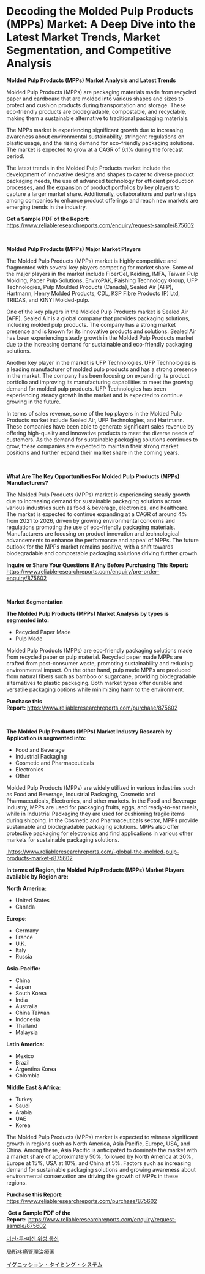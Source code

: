 <p><h1>Decoding the Molded Pulp Products (MPPs) Market: A Deep Dive into the Latest Market Trends, Market Segmentation, and Competitive Analysis</h1></p><p><strong>Molded Pulp Products (MPPs) Market Analysis and Latest Trends</strong></p>
<p><p>Molded Pulp Products (MPPs) are packaging materials made from recycled paper and cardboard that are molded into various shapes and sizes to protect and cushion products during transportation and storage. These eco-friendly products are biodegradable, compostable, and recyclable, making them a sustainable alternative to traditional packaging materials.</p><p>The MPPs market is experiencing significant growth due to increasing awareness about environmental sustainability, stringent regulations on plastic usage, and the rising demand for eco-friendly packaging solutions. The market is expected to grow at a CAGR of 6.1% during the forecast period.</p><p>The latest trends in the Molded Pulp Products market include the development of innovative designs and shapes to cater to diverse product packaging needs, the use of advanced technology for efficient production processes, and the expansion of product portfolios by key players to capture a larger market share. Additionally, collaborations and partnerships among companies to enhance product offerings and reach new markets are emerging trends in the industry.</p></p>
<p><strong>Get a Sample PDF of the Report:&nbsp;</strong> <a href="https://www.reliableresearchreports.com/enquiry/request-sample/875602">https://www.reliableresearchreports.com/enquiry/request-sample/875602</a></p>
<p>&nbsp;</p>
<p><strong>Molded Pulp Products (MPPs) Major Market Players</strong></p>
<p><p>The Molded Pulp Products (MPPs) market is highly competitive and fragmented with several key players competing for market share. Some of the major players in the market include FiberCel, Keiding, IMFA, Taiwan Pulp Molding, Paper Pulp Solutions, EnviroPAK, Paishing Technology Group, UFP Technologies, Pulp Moulded Products (Canada), Sealed Air (AFP), Hartmann, Henry Molded Products, CDL, KSP Fibre Products (P) Ltd, TRIDAS, and KINYI Molded-pulp.</p><p>One of the key players in the Molded Pulp Products market is Sealed Air (AFP). Sealed Air is a global company that provides packaging solutions, including molded pulp products. The company has a strong market presence and is known for its innovative products and solutions. Sealed Air has been experiencing steady growth in the Molded Pulp Products market due to the increasing demand for sustainable and eco-friendly packaging solutions.</p><p>Another key player in the market is UFP Technologies. UFP Technologies is a leading manufacturer of molded pulp products and has a strong presence in the market. The company has been focusing on expanding its product portfolio and improving its manufacturing capabilities to meet the growing demand for molded pulp products. UFP Technologies has been experiencing steady growth in the market and is expected to continue growing in the future.</p><p>In terms of sales revenue, some of the top players in the Molded Pulp Products market include Sealed Air, UFP Technologies, and Hartmann. These companies have been able to generate significant sales revenue by offering high-quality and innovative products to meet the diverse needs of customers. As the demand for sustainable packaging solutions continues to grow, these companies are expected to maintain their strong market positions and further expand their market share in the coming years.</p></p>
<p>&nbsp;</p>
<p><strong>What Are The Key Opportunities For Molded Pulp Products (MPPs) Manufacturers?</strong></p>
<p><p>The Molded Pulp Products (MPPs) market is experiencing steady growth due to increasing demand for sustainable packaging solutions across various industries such as food & beverage, electronics, and healthcare. The market is expected to continue expanding at a CAGR of around 4% from 2021 to 2026, driven by growing environmental concerns and regulations promoting the use of eco-friendly packaging materials. Manufacturers are focusing on product innovation and technological advancements to enhance the performance and appeal of MPPs. The future outlook for the MPPs market remains positive, with a shift towards biodegradable and compostable packaging solutions driving further growth.</p></p>
<p><strong>Inquire or Share Your Questions If Any Before Purchasing This Report:</strong> <a href="https://www.reliableresearchreports.com/enquiry/pre-order-enquiry/875602">https://www.reliableresearchreports.com/enquiry/pre-order-enquiry/875602</a></p>
<p>&nbsp;</p>
<p><strong>Market Segmentation</strong></p>
<p><strong>The Molded Pulp Products (MPPs) Market Analysis by types is segmented into:</strong></p>
<p><ul><li>Recycled Paper Made</li><li>Pulp Made</li></ul></p>
<p><p>Molded Pulp Products (MPPs) are eco-friendly packaging solutions made from recycled paper or pulp material. Recycled paper made MPPs are crafted from post-consumer waste, promoting sustainability and reducing environmental impact. On the other hand, pulp made MPPs are produced from natural fibers such as bamboo or sugarcane, providing biodegradable alternatives to plastic packaging. Both market types offer durable and versatile packaging options while minimizing harm to the environment.</p></p>
<p><strong>Purchase this Report:&nbsp;</strong><a href="https://www.reliableresearchreports.com/purchase/875602">https://www.reliableresearchreports.com/purchase/875602</a></p>
<p>&nbsp;</p>
<p><strong>The Molded Pulp Products (MPPs) Market Industry Research by Application is segmented into:</strong></p>
<p><ul><li>Food and Beverage</li><li>Industrial Packaging</li><li>Cosmetic and Pharmaceuticals</li><li>Electronics</li><li>Other</li></ul></p>
<p><p>Molded Pulp Products (MPPs) are widely utilized in various industries such as Food and Beverage, Industrial Packaging, Cosmetic and Pharmaceuticals, Electronics, and other markets. In the Food and Beverage industry, MPPs are used for packaging fruits, eggs, and ready-to-eat meals, while in Industrial Packaging they are used for cushioning fragile items during shipping. In the Cosmetic and Pharmaceuticals sector, MPPs provide sustainable and biodegradable packaging solutions. MPPs also offer protective packaging for electronics and find applications in various other markets for sustainable packaging solutions.</p></p>
<p><a href="https://www.reliableresearchreports.com/-global-the-molded-pulp-products-market-r875602">&nbsp;https://www.reliableresearchreports.com/-global-the-molded-pulp-products-market-r875602</a></p>
<p><strong>In terms of Region, the Molded Pulp Products (MPPs) Market Players available by Region are:</strong></p>
<p>
    <p> <strong> North America: </strong>
        <ul>
            <li>United States</li>
            <li>Canada</li>
        </ul>
        </p> 
    <p> <strong> Europe: </strong>
        <ul>
            <li>Germany</li>
            <li>France</li>
            <li>U.K.</li>
            <li>Italy</li>
            <li>Russia</li>
        </ul>
        </p> 
    <p> <strong> Asia-Pacific: </strong>
        <ul>
            <li>China</li>
            <li>Japan</li>
            <li>South Korea</li>
            <li>India</li>
            <li>Australia</li>
            <li>China Taiwan</li>
            <li>Indonesia</li>
            <li>Thailand</li>
            <li>Malaysia</li>
        </ul>
        </p> 
    <p> <strong> Latin America: </strong>
        <ul>
            <li>Mexico</li>
            <li>Brazil</li>
            <li>Argentina Korea</li>
            <li>Colombia</li>
        </ul>
        </p> 
    <p> <strong> Middle East & Africa: </strong>
        <ul>
            <li>Turkey</li>
            <li>Saudi</li>
            <li>Arabia</li>
            <li>UAE</li>
            <li>Korea</li>
        </ul>
    </p>
    </p>
<p><p>The Molded Pulp Products (MPPs) market is expected to witness significant growth in regions such as North America, Asia Pacific, Europe, USA, and China. Among these, Asia Pacific is anticipated to dominate the market with a market share of approximately 50%, followed by North America at 20%, Europe at 15%, USA at 10%, and China at 5%. Factors such as increasing demand for sustainable packaging solutions and growing awareness about environmental conservation are driving the growth of MPPs in these regions.</p></p>
<p><strong>Purchase this Report: </strong><a href="https://www.reliableresearchreports.com/purchase/875602">https://www.reliableresearchreports.com/purchase/875602</a></p>
<p>&nbsp;<strong>Get a Sample PDF of the Report:&nbsp;&nbsp;</strong><a href="https://www.reliableresearchreports.com/enquiry/request-sample/875602">https://www.reliableresearchreports.com/enquiry/request-sample/875602</a></p>
<p><strong></strong></p>
<p><p><a href="https://medium.com/@londonacobson5656/%EA%B8%B0%EA%B3%84-%EB%8C%80-%EA%B8%B0%EA%B3%84-%EC%9C%84%EC%84%B1-%ED%86%B5%EC%8B%A0-%EC%8B%9C%EC%9E%A5-%EC%A0%90%EC%9C%A0%EC%9C%A8-%EB%B3%80%ED%99%94-%EB%B0%8F-%EC%8B%9C%EC%9E%A5-%EC%84%B1%EC%9E%A5-%EB%8F%99%ED%96%A5-2024-2031-28cb13ecaa3d">머신-투-머신 위성 통신</a></p><p><a href="https://github.com/BrionnaBoyle/Market-Research-Report-List-1/blob/main/167667584783.md">局所疼痛管理治療薬</a></p><p><a href="https://medium.com/@addyserr7687/%E7%82%B9%E7%81%AB%E3%82%BF%E3%82%A4%E3%83%9F%E3%83%B3%E3%82%B0%E3%82%B7%E3%82%B9%E3%83%86%E3%83%A0%E5%B8%82%E5%A0%B4%E3%83%A1%E3%83%88%E3%83%AA%E3%82%AF%E3%82%B9%E3%81%AE%E3%83%87%E3%82%B3%E3%83%BC%E3%83%89-%E5%B8%82%E5%A0%B4%E3%82%B7%E3%82%A7%E3%82%A2-%E3%83%88%E3%83%AC%E3%83%B3%E3%83%89-%E6%88%90%E9%95%B7%E3%83%91%E3%82%BF%E3%83%BC%E3%83%B3-f2e5c756ca79">イグニッション・タイミング・システム</a></p></p>